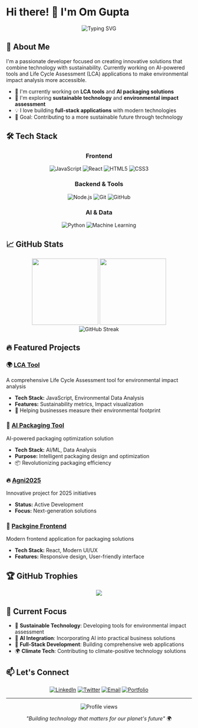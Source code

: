# Hi there! 👋 I'm Om Gupta

<div align="center">
  <img src="https://readme-typing-svg.herokuapp.com?font=Fira+Code&pause=1000&color=2F81F7&center=true&vCenter=true&width=435&lines=Full-Stack+Developer;AI+%26+Sustainability+Enthusiast;Building+Innovative+Solutions" alt="Typing SVG" />
</div>

## 🚀 About Me

I'm a passionate developer focused on creating innovative solutions that combine technology with sustainability. Currently working on AI-powered tools and Life Cycle Assessment (LCA) applications to make environmental impact analysis more accessible.

- 🔭 I'm currently working on **LCA tools** and **AI packaging solutions**
- 🌱 I'm exploring **sustainable technology** and **environmental impact assessment**
- 💡 I love building **full-stack applications** with modern technologies
- 🎯 Goal: Contributing to a more sustainable future through technology

## 🛠️ Tech Stack

<div align="center">

### Frontend
![JavaScript](https://img.shields.io/badge/JavaScript-F7DF1E?style=for-the-badge&logo=javascript&logoColor=black)
![React](https://img.shields.io/badge/React-20232A?style=for-the-badge&logo=react&logoColor=61DAFB)
![HTML5](https://img.shields.io/badge/HTML5-E34F26?style=for-the-badge&logo=html5&logoColor=white)
![CSS3](https://img.shields.io/badge/CSS3-1572B6?style=for-the-badge&logo=css3&logoColor=white)

### Backend & Tools
![Node.js](https://img.shields.io/badge/Node.js-43853D?style=for-the-badge&logo=node.js&logoColor=white)
![Git](https://img.shields.io/badge/Git-F05032?style=for-the-badge&logo=git&logoColor=white)
![GitHub](https://img.shields.io/badge/GitHub-100000?style=for-the-badge&logo=github&logoColor=white)

### AI & Data
![Python](https://img.shields.io/badge/Python-3776AB?style=for-the-badge&logo=python&logoColor=white)
![Machine Learning](https://img.shields.io/badge/Machine%20Learning-FF6F00?style=for-the-badge&logo=tensorflow&logoColor=white)

</div>

## 📈 GitHub Stats

<div align="center">
  <img height="180em" src="https://github-readme-stats.vercel.app/api?username=omgupta4510&show_icons=true&theme=tokyonight&include_all_commits=true&count_private=true"/>
  <img height="180em" src="https://github-readme-stats.vercel.app/api/top-langs/?username=omgupta4510&layout=compact&theme=tokyonight"/>
</div>

<div align="center">
  <img src="https://github-readme-streak-stats.herokuapp.com/?user=omgupta4510&theme=tokyonight" alt="GitHub Streak" />
</div>

## 🔥 Featured Projects

### 🌍 [LCA Tool](https://github.com/omgupta4510/lca-tool)
A comprehensive Life Cycle Assessment tool for environmental impact analysis
- **Tech Stack:** JavaScript, Environmental Data Analysis
- **Features:** Sustainability metrics, Impact visualization
- 🌱 Helping businesses measure their environmental footprint

### 🤖 [AI Packaging Tool](https://github.com/omgupta4510/AI_Tool_BerlinPackaaging)
AI-powered packaging optimization solution
- **Tech Stack:** AI/ML, Data Analysis
- **Purpose:** Intelligent packaging design and optimization
- 📦 Revolutionizing packaging efficiency

### 🔥 [Agni2025](https://github.com/omgupta4510/Agni2025)
Innovative project for 2025 initiatives
- **Status:** Active Development
- **Focus:** Next-generation solutions

### 🎨 [Packgine Frontend](https://github.com/omgupta4510/Packgine_Frontend)
Modern frontend application for packaging solutions
- **Tech Stack:** React, Modern UI/UX
- **Features:** Responsive design, User-friendly interface

## 🏆 GitHub Trophies
<div align="center">
  <img src="https://github-profile-trophy.vercel.app/?username=omgupta4510&theme=tokyonight&no-frame=false&no-bg=false&margin-w=4" />
</div>


## 🌟 Current Focus

- 🔬 **Sustainable Technology**: Developing tools for environmental impact assessment
- 🤖 **AI Integration**: Incorporating AI into practical business solutions  
- 📱 **Full-Stack Development**: Building comprehensive web applications
- 🌍 **Climate Tech**: Contributing to climate-positive technology solutions

## 📫 Let's Connect

<div align="center">

[![LinkedIn](https://img.shields.io/badge/LinkedIn-0077B5?style=for-the-badge&logo=linkedin&logoColor=white)](https://linkedin.com/in/yourprofile)
[![Twitter](https://img.shields.io/badge/Twitter-1DA1F2?style=for-the-badge&logo=twitter&logoColor=white)](https://twitter.com/yourhandle)
[![Email](https://img.shields.io/badge/Email-D14836?style=for-the-badge&logo=gmail&logoColor=white)](mailto:your.email@example.com)
[![Portfolio](https://img.shields.io/badge/Portfolio-FF5722?style=for-the-badge&logo=todoist&logoColor=white)](https://yourportfolio.com)

</div>

---

<div align="center">
  <img src="https://komarev.com/ghpvc/?username=omgupta4510&label=Profile%20views&color=0e75b6&style=flat" alt="Profile views" />
  
  *"Building technology that matters for our planet's future"* 🌍
</div>
